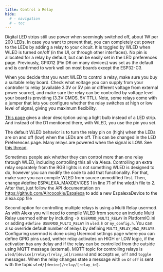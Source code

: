 ```yaml
---
title: Control a Relay
hide:
  # - navigation
  # - toc
---
```


Digital LED strips still use power when seemingly switched off, about 1W per 200 LEDs. In case you want to prevent that, you can completely cut power to the LEDs by adding a relay to your circuit. It is toggled by WLED when WLED is turned on/off (in the UI, or through other interfaces).
No pin is allocated for a relay by default, but can be easily set in the LED preferences page.
Previously, GPIO12 (Pin D6 on many devices) was set as the default and is confirmed to work well on most boards except the ESP32-C3.

When you decide that you want WLED to control a relay, make sure you buy a suitable relay board. Check what voltage you can supply from your controller to relay (available 3.3V or 5V pin or different voltage from external power source), and make sure the relay can be controlled by voltage level your board is providing  (3.3V CMOS, 5V TTL). Note, some relays come with a jumper that lets you configure whether the relay switches at high or low level of signal, giving you maximum flexibility.

[This page](https://www.geekering.com/?p=187) gives a clear description using a light bulb instead of a LED strip. And instead of the D1 mentioned there, with WLED, you use the pin you set.

The default WLED behavior is to turn the relay pin on (high) when the LEDs are on and off (low) when the LEDs are off. This can be changed in the LED Preferences page. Many relays are powered when the signal is LOW. See [this thread](https://github.com/Aircoookie/WLED/issues/631#issuecomment-605512524).

Sometimes people ask whether they can control more than one relay through WLED, including controlling this all via Alexa. Controlling an extra relay separately from the RGB lights is not something WLED is designed to do, however you can modify the code to add that functionality. For that, make sure you can compile WLED from source unmodified first. Then, change #define ESPALEXA_MAXDEVICES 1 in line 71 of the wled.h file to 2. After that, just follow the API documentation on https://github.com/Aircoookie/Espalexa to add a new EspalexaDevice to the alexa.cpp file

Second option for controlling multiple relays is using a Multi Relay usermod. As with Alexa you will need to compile WLED from source an include Multi Relay usermod either by including `-D USERMOD_MULTI_RELAY` in PlatformIO.ini or adding `#define USERMOD_MULTI_RELAY` in `wled.h` or `my_config.h`. You can also override default number of relays by defining `MULTI_RELAY_MAX_RELAYS`. Configuring usermod is done using Usermod settings page where you can define GPIO pins used, wether relay activates on HIGH or LOW logic, if the activation has any delay and if the relay can be controlled from the outside using MQTT message (external).
MQTT topic for controlling relays is `wled/[device]/relay/[relay_id]/command` and accepts `on`, `off` and `toggle` messages. When the relay changes state a message with `on` or `off` is sent with the topic `wled/[device]/relay/[relay_id]`.
